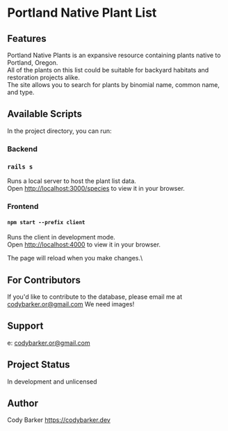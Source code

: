 # Portland Native Plant List

## Features

Portland Native Plants is an expansive resource containing plants native to Portland, Oregon.\
All of the plants on this list could be suitable for backyard habitats and restoration projects alike.\
The site allows you to search for plants by binomial name, common name, and type.

## Available Scripts

In the project directory, you can run:

### Backend
### `rails s`

Runs a local server to host the plant list data.\
Open [http://localhost:3000/species](http://localhost:3000/species) to view it in your browser.

### Frontend
#### `npm start --prefix client`

Runs the client in development mode.\
Open [http://localhost:4000](http://localhost:4000) to view it in your browser.

The page will reload when you make changes.\

## For Contributors
If you'd like to contribute to the database, please email me at codybarker.or@gmail.com We need images!

##  Support
e: codybarker.or@gmail.com

## Project Status
In development and unlicensed

## Author
Cody Barker
https://codybarker.dev


